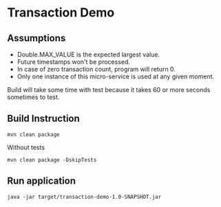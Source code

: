 # Transaction Demo

## Assumptions

* Double.MAX_VALUE is the expected largest value.
* Future timestamps won't be processed.
* In case of zero transaction count, program will return 0.
* Only one instance of this micro-service is used at any given moment.


Build will take some time with test because it takes 60 or more seconds sometimes to test.

## Build Instruction

```
mvn clean package
```
Without tests

```
mvn clean package -DskipTests
```
## Run application

```
java -jar target/transaction-demo-1.0-SNAPSHOT.jar
```